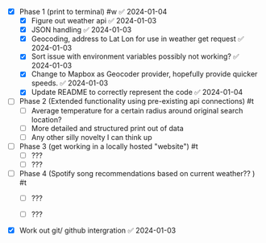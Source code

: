 
- [x] Phase 1 (print to terminal) #w ✅ 2024-01-04
	- [x] Figure out weather api ✅ 2024-01-03
	- [x] JSON handling ✅ 2024-01-03
	- [x] Geocoding, address to Lat Lon for use in weather get request ✅ 2024-01-03
	- [x] Sort issue with environment variables possibly not working? ✅ 2024-01-03
	- [x] Change to Mapbox as Geocoder provider, hopefully provide quicker speeds. ✅ 2024-01-03
	- [x] Update README to correctly represent the code ✅ 2024-01-04

- [ ] Phase 2 (Extended functionality using pre-existing api connections) #t
	- [ ] Average temperature for a certain radius around original search location?
	- [ ] More detailed and structured print out of data
	- [ ] Any other silly novelty I can think up

- [ ] Phase 3 (get working in a locally hosted "website") #t
	- [ ] ???
	- [ ] ???
	
- [ ] Phase 4 (Spotify song recommendations based on current weather?? ) #t
	- [ ] ???
	- [ ] ???



- [x] Work out git/ github intergration ✅ 2024-01-03